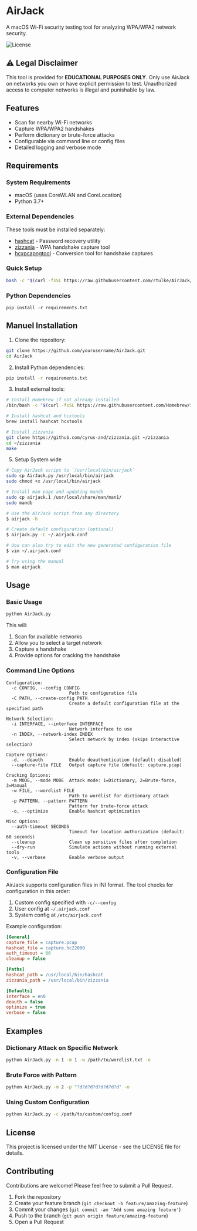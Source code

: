 # AirJack

A macOS Wi-Fi security testing tool for analyzing WPA/WPA2 network security.

![License](https://img.shields.io/badge/license-MIT-blue.svg)

## ⚠️ Legal Disclaimer

This tool is provided for **EDUCATIONAL PURPOSES ONLY**. Only use AirJack on networks you own or have explicit permission to test. Unauthorized access to computer networks is illegal and punishable by law.

## Features

- Scan for nearby Wi-Fi networks
- Capture WPA/WPA2 handshakes 
- Perform dictionary or brute-force attacks
- Configurable via command line or config files
- Detailed logging and verbose mode

## Requirements

### System Requirements
- macOS (uses CoreWLAN and CoreLocation)
- Python 3.7+

### External Dependencies
These tools must be installed separately:
- [hashcat](https://hashcat.net/hashcat/) - Password recovery utility
- [zizzania](https://github.com/cyrus-and/zizzania) - WPA handshake capture tool
- [hcxpcapngtool](https://github.com/ZerBea/hcxtools) - Conversion tool for handshake captures


### Quick Setup
```bash
bash -c "$(curl -fsSL https://raw.githubusercontent.com/rtulke/AirJack/main/install.sh)"
```

### Python Dependencies
```
pip install -r requirements.txt
```

## Manuel Installation

1. Clone the repository:
```bash
git clone https://github.com/yourusername/AirJack.git
cd AirJack
```

2. Install Python dependencies:
```bash
pip install -r requirements.txt
```

3. Install external tools:
```bash
# Install Homebrew if not already installed
/bin/bash -c "$(curl -fsSL https://raw.githubusercontent.com/Homebrew/install/HEAD/install.sh)"

# Install hashcat and hcxtools
brew install hashcat hcxtools

# Install zizzania
git clone https://github.com/cyrus-and/zizzania.git ~/zizzania
cd ~/zizzania
make
```

5. Setup System wide
```bash
# Copy AirJack script to `/usr/local/bin/airjack`
sudo cp AirJack.py /usr/local/bin/airjack
sudo chmod +x /usr/local/bin/airjack

# Install man page and updating mandb
sudo cp airjack.1 /usr/local/share/man/man1/
sudo mandb

# Use the AirJack script from any directory
$ airjack -h

# Create default configuration (optional)
$ airjack.py -C ~/.airjack.conf

# Uou can also try to edit the new generated configuration file
$ vim ~/.airjack.conf

# Try using the manual
$ man airjack
```


## Usage

### Basic Usage

```bash
python AirJack.py
```

This will:
1. Scan for available networks
2. Allow you to select a target network
3. Capture a handshake
4. Provide options for cracking the handshake

### Command Line Options

```
Configuration:
  -c CONFIG, --config CONFIG
                        Path to configuration file
  -C PATH, --create-config PATH
                        Create a default configuration file at the specified path

Network Selection:
  -i INTERFACE, --interface INTERFACE
                        Network interface to use
  -n INDEX, --network-index INDEX
                        Select network by index (skips interactive selection)

Capture Options:
  -d, --deauth          Enable deauthentication (default: disabled)
  --capture-file FILE   Output capture file (default: capture.pcap)
  
Cracking Options:
  -m MODE, --mode MODE  Attack mode: 1=Dictionary, 2=Brute-force, 3=Manual
  -w FILE, --wordlist FILE
                        Path to wordlist for dictionary attack
  -p PATTERN, --pattern PATTERN
                        Pattern for brute-force attack
  -o, --optimize        Enable hashcat optimization

Misc Options:
  --auth-timeout SECONDS
                        Timeout for location authorization (default: 60 seconds)
  --cleanup             Clean up sensitive files after completion
  --dry-run             Simulate actions without running external tools
  -v, --verbose         Enable verbose output
```

### Configuration File

AirJack supports configuration files in INI format. The tool checks for configuration in this order:
1. Custom config specified with `-c/--config`
2. User config at `~/.airjack.conf`
3. System config at `/etc/airjack.conf`

Example configuration:

```ini
[General]
capture_file = capture.pcap
hashcat_file = capture.hc22000
auth_timeout = 60
cleanup = false

[Paths]
hashcat_path = /usr/local/bin/hashcat
zizzania_path = /usr/local/bin/zizzania

[Defaults]
interface = en0
deauth = false
optimize = true
verbose = false
```

## Examples

### Dictionary Attack on Specific Network

```bash
python AirJack.py -n 1 -m 1 -w /path/to/wordlist.txt -o
```

### Brute Force with Pattern

```bash
python AirJack.py -m 2 -p "?d?d?d?d?d?d?d?d" -o
```

### Using Custom Configuration

```bash
python AirJack.py -c /path/to/custom/config.conf
```

## License

This project is licensed under the MIT License - see the LICENSE file for details.

## Contributing

Contributions are welcome! Please feel free to submit a Pull Request.

1. Fork the repository
2. Create your feature branch (`git checkout -b feature/amazing-feature`)
3. Commit your changes (`git commit -am 'Add some amazing feature'`)
4. Push to the branch (`git push origin feature/amazing-feature`)
5. Open a Pull Request
